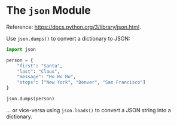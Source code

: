 # The `json` Module

Reference: https://docs.python.org/3/library/json.html.

Use `json.dumps()` to convert a dictionary to JSON:

```python
import json

person = {
    "first": "Santa",
    "last": "Claus",
    "message": "Ho Ho Ho",
    "stops": ["New York", "Denver", "San Francisco"]
}

json.dumps(person)
```

... or vice-versa using `json.loads()` to convert a JSON string into a dictionary.
